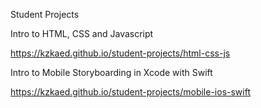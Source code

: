 Student Projects




Intro to HTML, CSS and Javascript

<https://kzkaed.github.io/student-projects/html-css-js>


Intro to Mobile Storyboarding in Xcode with Swift

<https://kzkaed.github.io/student-projects/mobile-ios-swift>

